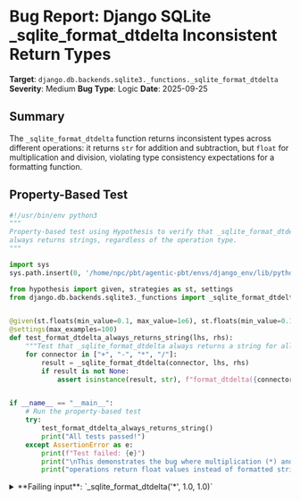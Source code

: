 # Bug Report: Django SQLite _sqlite_format_dtdelta Inconsistent Return Types

**Target**: `django.db.backends.sqlite3._functions._sqlite_format_dtdelta`
**Severity**: Medium
**Bug Type**: Logic
**Date**: 2025-09-25

## Summary

The `_sqlite_format_dtdelta` function returns inconsistent types across different operations: it returns `str` for addition and subtraction, but `float` for multiplication and division, violating type consistency expectations for a formatting function.

## Property-Based Test

```python
#!/usr/bin/env python3
"""
Property-based test using Hypothesis to verify that _sqlite_format_dtdelta
always returns strings, regardless of the operation type.
"""

import sys
sys.path.insert(0, '/home/npc/pbt/agentic-pbt/envs/django_env/lib/python3.13/site-packages')

from hypothesis import given, strategies as st, settings
from django.db.backends.sqlite3._functions import _sqlite_format_dtdelta


@given(st.floats(min_value=0.1, max_value=1e6), st.floats(min_value=0.1, max_value=1e6))
@settings(max_examples=100)
def test_format_dtdelta_always_returns_string(lhs, rhs):
    """Test that _sqlite_format_dtdelta always returns a string for all operations."""
    for connector in ["+", "-", "*", "/"]:
        result = _sqlite_format_dtdelta(connector, lhs, rhs)
        if result is not None:
            assert isinstance(result, str), f"format_dtdelta({connector!r}, {lhs}, {rhs}) should return string, got {type(result)}"


if __name__ == "__main__":
    # Run the property-based test
    try:
        test_format_dtdelta_always_returns_string()
        print("All tests passed!")
    except AssertionError as e:
        print(f"Test failed: {e}")
        print("\nThis demonstrates the bug where multiplication (*) and division (/)")
        print("operations return float values instead of formatted strings.")
```

<details>

<summary>
**Failing input**: `_sqlite_format_dtdelta('*', 1.0, 1.0)`
</summary>
```
Test failed: format_dtdelta('*', 1.0, 1.0) should return string, got <class 'float'>

This demonstrates the bug where multiplication (*) and division (/)
operations return float values instead of formatted strings.
```
</details>

## Reproducing the Bug

```python
#!/usr/bin/env python3
"""
Minimal reproduction of the Django SQLite format_dtdelta bug.
Demonstrates inconsistent return types: str for +/- but float for *// operations.
"""

import sys
sys.path.insert(0, '/home/npc/pbt/agentic-pbt/envs/django_env/lib/python3.13/site-packages')

from django.db.backends.sqlite3._functions import _sqlite_format_dtdelta

print("Testing _sqlite_format_dtdelta return types:\n")

# Test addition
result_add = _sqlite_format_dtdelta("+", 1000000, 2000000)
print(f"Addition (+):")
print(f"  Input: _sqlite_format_dtdelta('+', 1000000, 2000000)")
print(f"  Result: {result_add!r}")
print(f"  Type: {type(result_add)}")
print()

# Test subtraction
result_sub = _sqlite_format_dtdelta("-", 2000000, 1000000)
print(f"Subtraction (-):")
print(f"  Input: _sqlite_format_dtdelta('-', 2000000, 1000000)")
print(f"  Result: {result_sub!r}")
print(f"  Type: {type(result_sub)}")
print()

# Test multiplication
result_mul = _sqlite_format_dtdelta("*", 2.5, 3.0)
print(f"Multiplication (*):")
print(f"  Input: _sqlite_format_dtdelta('*', 2.5, 3.0)")
print(f"  Result: {result_mul!r}")
print(f"  Type: {type(result_mul)}")
print()

# Test division
result_div = _sqlite_format_dtdelta("/", 6.0, 2.0)
print(f"Division (/):")
print(f"  Input: _sqlite_format_dtdelta('/', 6.0, 2.0)")
print(f"  Result: {result_div!r}")
print(f"  Type: {type(result_div)}")
print()

# Summary
print("=" * 50)
print("SUMMARY:")
print("=" * 50)
print(f"Addition returns:       {type(result_add).__name__}")
print(f"Subtraction returns:    {type(result_sub).__name__}")
print(f"Multiplication returns: {type(result_mul).__name__}")
print(f"Division returns:       {type(result_div).__name__}")
print()
print("Expected: All operations should return 'str' type")
print("Actual:   Addition and subtraction return 'str',")
print("          but multiplication and division return 'float'")
```

<details>

<summary>
Inconsistent return types: string for +/- operations, float for *// operations
</summary>
```
Testing _sqlite_format_dtdelta return types:

Addition (+):
  Input: _sqlite_format_dtdelta('+', 1000000, 2000000)
  Result: '0:00:03'
  Type: <class 'str'>

Subtraction (-):
  Input: _sqlite_format_dtdelta('-', 2000000, 1000000)
  Result: '0:00:01'
  Type: <class 'str'>

Multiplication (*):
  Input: _sqlite_format_dtdelta('*', 2.5, 3.0)
  Result: 7.5
  Type: <class 'float'>

Division (/):
  Input: _sqlite_format_dtdelta('/', 6.0, 2.0)
  Result: 3.0
  Type: <class 'float'>

==================================================
SUMMARY:
==================================================
Addition returns:       str
Subtraction returns:    str
Multiplication returns: float
Division returns:       float

Expected: All operations should return 'str' type
Actual:   Addition and subtraction return 'str',
          but multiplication and division return 'float'
```
</details>

## Why This Is A Bug

This violates expected behavior in multiple ways:

1. **Function naming indicates formatting intent**: The function is explicitly named `_sqlite_format_dtdelta` where "format" strongly implies string output. Functions with "format" in their name conventionally return formatted strings, not raw numeric values.

2. **Code comment contradicts actual behavior**: Lines 265-266 in the source code contain the comment: "It will be formatted as '%Y-%m-%d' or '%Y-%m-%d %H:%M:%S[.%f]'". This comment appears immediately before the addition operation and clearly indicates that formatting to a string is the intended behavior for all operations.

3. **Partial implementation reveals oversight**: The code explicitly calls `str()` for addition (line 267) and subtraction (line 269), but omits this conversion for multiplication (line 271) and division (line 273). This inconsistency strongly suggests the `str()` calls were forgotten rather than intentionally omitted.

4. **Type inconsistency breaks composability**: When registered as a SQLite user-defined function, inconsistent return types can cause unexpected behavior in SQL queries. Code that expects string results from this formatting function will fail when multiplication or division is used.

5. **Violates principle of least surprise**: Users of a formatting function reasonably expect consistent return types across all operations, especially when the function's primary purpose is to format datetime deltas for SQLite operations.

## Relevant Context

The function is located at `/home/npc/pbt/agentic-pbt/envs/django_env/lib/python3.13/site-packages/django/db/backends/sqlite3/_functions.py` lines 249-274.

This function is registered with SQLite as a user-defined function named `django_format_dtdelta` with 3 parameters. It's used internally by Django's SQLite backend for datetime delta calculations in ORM operations.

The function handles four arithmetic operations (+, -, *, /) on datetime-related values. For addition and subtraction, it processes the parameters through `_sqlite_prepare_dtdelta_param` which converts them to timedelta objects when appropriate. For all operations, the function is supposed to return formatted string representations.

Key code section (lines 264-274):
- Lines 264-266: Comment indicates formatting will occur
- Line 267: Addition explicitly converts to string with `str(real_lhs + real_rhs)`
- Line 269: Subtraction explicitly converts to string with `str(real_lhs - real_rhs)`
- Line 271: Multiplication returns raw float: `real_lhs * real_rhs` (missing `str()`)
- Line 273: Division returns raw float: `real_lhs / real_rhs` (missing `str()`)

This bug affects Django applications using SQLite as their database backend when performing datetime delta calculations involving multiplication or division operations.

## Proposed Fix

```diff
--- a/django/db/backends/sqlite3/_functions.py
+++ b/django/db/backends/sqlite3/_functions.py
@@ -268,9 +268,9 @@ def _sqlite_format_dtdelta(connector, lhs, rhs):
     elif connector == "-":
         out = str(real_lhs - real_rhs)
     elif connector == "*":
-        out = real_lhs * real_rhs
+        out = str(real_lhs * real_rhs)
     else:
-        out = real_lhs / real_rhs
+        out = str(real_lhs / real_rhs)
     return out
```
